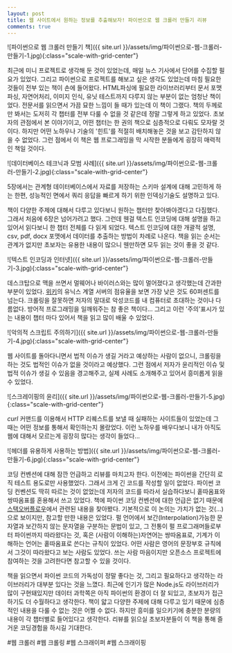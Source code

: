 ```yaml
---
layout: post
title: 웹 사이트에서 원하는 정보를 추출해보자! 파이썬으로 웹 크롤러 만들기 리뷰
comments: true
---
```


![파이썬으로 웹 크롤러 만들기 책]({{ site.url }}/assets/img/파이썬으로-웹-크롤러-만들기-1.jpg){:class="scale-with-grid-center"}  

최근에 미니 프로젝트로 생각해 둔 것이 있었는데, 매일 뉴스 기사에서 단어를 수집할 필요가 있었다. 그리고 파이썬으로 프로젝트를 해보고 싶은 생각도 있었는데 마침 필요한 것들이 전부 있는 책이 손에 들어왔다. HTML파싱에 필요한 라이브러리부터 문서 포맷 파싱, 자연어처리, 이미지 인식, 유닛 테스트까지 다루지 않는 부분이 없는 엄청난 책이었다. 전문서를 읽으면서 가끔 묘한 느낌이 들 때가 있는데 이 책이 그랬다. 책의 두께로만 봐서는 도저히 각 챕터를 전부 다룰 수 없을 것 같은데 정말 그렇게 하고 있었다. 초보자의 관점에서 본 이야기이고, 어떤 챕터는 한 권의 책으로 심층적으로 다뤄도 모자랄 것이다. 하지만 어떤 노하우나 기술의 '힌트'를 적절히 배치해놓은 것을 보고 감탄하지 않을 수 없었다. 그런 점에서 이 책은 웹 프로그래밍을 막 시작한 분들에게 굉장히 매력적인 책일 것이다.  

![데이터베이스 테크닉과 모범 사례]({{ site.url }}/assets/img/파이썬으로-웹-크롤러-만들기-2.jpg){:class="scale-with-grid-center"}  

5장에서는 관계형 데이터베이스에서 자료를 저장하는 스키마 설계에 대해 고민하게 하는 한편, 성능적인 면에서 쿼리 응답을 빠르게 하기 위한 인덱싱기술도 설명하고 있다.  

책이 다양한 주제에 대해서 다루고 있다보니 원하는 챕터만 찾아봐야겠다고 다짐했다. 그래서 처음에 6장은 넘어가려고 했다. 그런데 웬걸 텍스트 인코딩에 대해 설명을 하고 있어서 읽다보니 한 챕터 전체를 다 읽게 되었다. 텍스트 인코딩에 대한 개괄적 설명, csv, pdf, docx 포맷에서 데이터를 추출하는 방법이 차례로 나온다. 책을 읽는 순서는 관계가 없지만 초보자는 유용한 내용이 많으니 웬만하면 모두 읽는 것이 좋을 것 같다.  

![텍스트 인코딩과 인터넷]({{ site.url }}/assets/img/파이썬으로-웹-크롤러-만들기-3.jpg){:class="scale-with-grid-center"}  

데스크탑으로 맥을 쓰면서 멀웨어나 바이러스와는 많이 멀어졌다고 생각했는데 간과한 부분이 있었다. [위키](https://en.wikipedia.org/wiki/Usage_share_of_operating_systems#Public_servers_on_the_Internet)의 유닉스 계열 서버의 점유율을 보면 가장 낮은 것도 60퍼센트를 넘는다. 크롤링을 잘못하면 저자의 말대로 악성코드를 내 컴퓨터로 초대하는 것이나 다름없다. 방어적 프로그래밍을 일깨워주는 참 좋은 책이다... 그리고 이런 '주의'표시가 있는 내용이 챕터 마다 있어서 책을 읽고 많이 배울 수 있었다.

![악의적 스크립트 주의하기]({{ site.url }}/assets/img/파이썬으로-웹-크롤러-만들기-4.jpg){:class="scale-with-grid-center"}  

웹 사이트를 돌아다니면서 법적 이슈가 생길 거라고 예상하는 사람이 없으니, 크롤링을 하는 것도 법적인 이슈가 없을 것이라고 예상했다. 그런 점에서 저자가 윤리적인 이슈 및 법적 이슈가 생길 수 있음을 경고해주고, 실제 사례도 소개해주고 있어서 흥미롭게 읽을 수 있었다.

![스크레이핑의 윤리]({{ site.url }}/assets/img/파이썬으로-웹-크롤러-만들기-5.jpg){:class="scale-with-grid-center"}  

*curl* 커맨드를 이용해서 HTTP 리퀘스트를 보낼 때 실패하는 사이트들이 있었는데 그 때는 어떤 정보를 통해서 확인하는지 몰랐었다. 이런 노하우를 배우다보니 내가 아직도 웹에 대해서 모르는게 굉장히 많다는 생각이 들었다...

![헤더를 유용하게 사용하는 방법]({{ site.url }}/assets/img/파이썬으로-웹-크롤러-만들기-6.jpg){:class="scale-with-grid-center"}  

코딩 컨벤션에 대해 잠깐 언급하고 리뷰를 마치고자 한다. 이전에는 파이썬을 간단히 로직 테스트 용도로만 사용했었다. 그래서 크게 긴 코드를 작성할 일이 없었다. 파이썬 코딩 컨벤션도 딱히 따르는 것이 없었는데 저자의 코드를 따라서 실습하다보니 홑따옴표와 쌍따옴표를 혼용해서 쓰고 있었다. 책에 파이썬 코딩 컨벤션에 대한 언급은 없기 때문에 [스택오버플로우](http://stackoverflow.com/questions/56011/single-quotes-vs-double-quotes-in-python)에서 관련된 내용을 찾아봤다. 기본적으로 이 논의는 가치가 없는 것(...)으로 보이지만, 참고할 만한 내용은 있었다. 펄 언어에서 보간(Interpolation)가능한 문자열과 보간하지 않는 문자열을 구분하는 문법이 있고, 그 전통이 펄 프로그래머들로부터 파이썬까지 따라왔다는 것, 혹은 (사람이 이해하는)자연어는 쌍따옴표로, 기계가 이해하는 언어는 홑따옴표로 쓴다는 규칙이 있었다. 어떤 사람은 영어의 문장부호 규칙에서 그것이 따라왔다고 보는 사람도 있었다. 쓰는 사람 마음이지만 오픈소스 프로젝트에 참여하는 것을 고려한다면 참고할 수 있을 것이다.  

책을 읽으면서 파이썬 코드의 가독성이 정말 좋다는 것, 그리고 필요하다고 생각하는 라이브러리가 대부분 있다는 것을 느꼈다. 최근에 인기가 많은 Node.js도 라이브러리가 많이 구현돼있지만 데이터 과학쪽은 아직 파이썬의 환경이 더 잘 되있고, 초보자가 접근하기도 더 수월하다고 생각한다. 책이 얇고 다양한 주제에 대해 다루고 있기 때문에 심층적인 내용을 다룰 수 없는 것은 어쩔 수 없다. 하지만 흥미를 일으키기에 충분한 분량의 내용이 각 챕터별로 들어있다고 생각한다. 리뷰를 읽으실 초보자분들이 이 책을 통해 즐거운 코딩경험을 하시길 기대한다.  

#웹 크롤러 #웹 크롤링 #웹 스크래이퍼 #웹 스크래이핑
